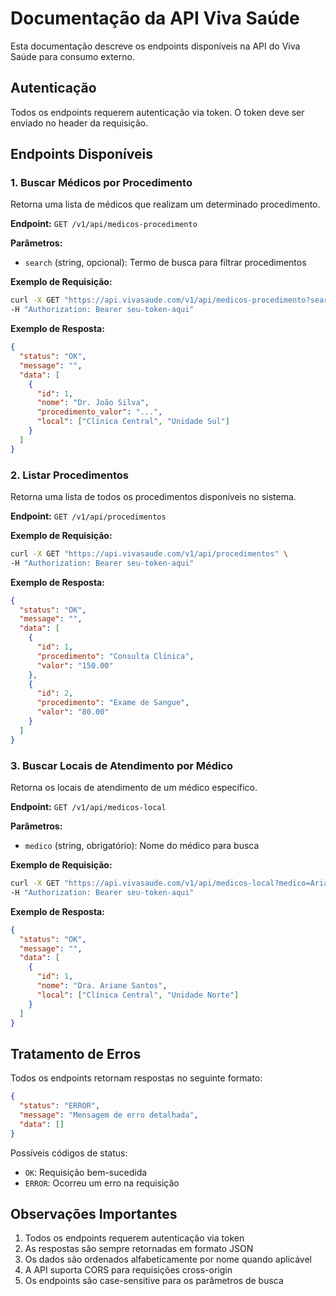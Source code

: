 # Documentação da API Viva Saúde

Esta documentação descreve os endpoints disponíveis na API do Viva Saúde para consumo externo.

## Autenticação

Todos os endpoints requerem autenticação via token. O token deve ser enviado no header da requisição.

## Endpoints Disponíveis

### 1. Buscar Médicos por Procedimento

Retorna uma lista de médicos que realizam um determinado procedimento.

**Endpoint:** `GET /v1/api/medicos-procedimento`

**Parâmetros:**
- `search` (string, opcional): Termo de busca para filtrar procedimentos

**Exemplo de Requisição:**
```bash
curl -X GET "https://api.vivasaude.com/v1/api/medicos-procedimento?search=Academia" \
-H "Authorization: Bearer seu-token-aqui"
```

**Exemplo de Resposta:**
```json
{
  "status": "OK",
  "message": "",
  "data": [
    {
      "id": 1,
      "nome": "Dr. João Silva",
      "procedimento_valor": "...",
      "local": ["Clínica Central", "Unidade Sul"]
    }
  ]
}
```

### 2. Listar Procedimentos

Retorna uma lista de todos os procedimentos disponíveis no sistema.

**Endpoint:** `GET /v1/api/procedimentos`

**Exemplo de Requisição:**
```bash
curl -X GET "https://api.vivasaude.com/v1/api/procedimentos" \
-H "Authorization: Bearer seu-token-aqui"
```

**Exemplo de Resposta:**
```json
{
  "status": "OK",
  "message": "",
  "data": [
    {
      "id": 1,
      "procedimento": "Consulta Clínica",
      "valor": "150.00"
    },
    {
      "id": 2,
      "procedimento": "Exame de Sangue",
      "valor": "80.00"
    }
  ]
}
```

### 3. Buscar Locais de Atendimento por Médico

Retorna os locais de atendimento de um médico específico.

**Endpoint:** `GET /v1/api/medicos-local`

**Parâmetros:**
- `medico` (string, obrigatório): Nome do médico para busca

**Exemplo de Requisição:**
```bash
curl -X GET "https://api.vivasaude.com/v1/api/medicos-local?medico=Ariane" \
-H "Authorization: Bearer seu-token-aqui"
```

**Exemplo de Resposta:**
```json
{
  "status": "OK",
  "message": "",
  "data": [
    {
      "id": 1,
      "nome": "Dra. Ariane Santos",
      "local": ["Clínica Central", "Unidade Norte"]
    }
  ]
}
```

## Tratamento de Erros

Todos os endpoints retornam respostas no seguinte formato:

```json
{
  "status": "ERROR",
  "message": "Mensagem de erro detalhada",
  "data": []
}
```

Possíveis códigos de status:
- `OK`: Requisição bem-sucedida
- `ERROR`: Ocorreu um erro na requisição

## Observações Importantes

1. Todos os endpoints requerem autenticação via token
2. As respostas são sempre retornadas em formato JSON
3. Os dados são ordenados alfabeticamente por nome quando aplicável
4. A API suporta CORS para requisições cross-origin
5. Os endpoints são case-sensitive para os parâmetros de busca
